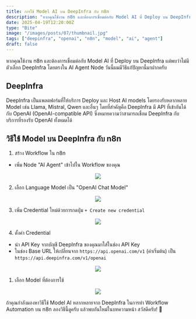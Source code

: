 ```yaml
---
title: การใช้ Model AI บน DeepInfra กับ n8n
description: "หากคุณใช้งาน n8n และต้องการเชื่อมต่อกับ Model AI ที่ Deploy บน DeepInfra แต่พบว่าไม่มีตัวเลือก DeepInfra โดยตรงใน AI Agent Node วันนี้ผมมีวิธีแก้ปัญหานี้มาฝากครับ"
date: 2025-04-19T12:20:00Z
type: "Bite"
image: "/images/posts/07/thumbnail.jpg"
tags: ["deepinfra", "openai", "n8n", "model", "ai", "agent"]
draft: false
---
```


หากคุณใช้งาน n8n และต้องการเชื่อมต่อกับ Model AI ที่ Deploy บน DeepInfra แต่พบว่าไม่มีตัวเลือก DeepInfra โดยตรงใน AI Agent Node วันนี้ผมมีวิธีแก้ปัญหานี้มาฝากครับ

## DeepInfra

DeepInfra เป็นแพลตฟอร์มที่ให้บริการ Deploy และ Host AI models โดยรองรับหลากหลาย Model เช่น Llama, Mistral, Qwen และอื่นๆ โดยที่สำคัญคือ DeepInfra มี API ที่เข้ากันได้กับ OpenAI (OpenAI-compatible API) ซึ่งหมายความว่าสามารถเชื่อม DeepInfra กับบริการที่รองรับ OpenAI ทั้งหมดได้

## วิธีใช้ Model บน DeepInfra กับ n8n

1. สร้าง Workflow ใน n8n

- เพิ่ม Node "AI Agent" เข้าไปใน Workflow ของคุณ

<p align="center">
  <img src="/images/posts/07/image.png" />
</p>

2. เลือก Language Model เป็น "OpenAI Chat Model"

<p align="center">
  <img src="/images/posts/07/image 1.png" />
</p>

3. เพิ่ม Credential ใหม่ด้วยการกดปุ่ม `+ Create new credential`

<p align="center">
  <img src="/images/posts/07/image 2.png" />
</p>

4. ตั้งค่า Credential

- นำ API Key จากบัญชี DeepInfra ของคุณมาใส่ในช่อง API Key
- ในช่อง Base URL ให้เปลี่ยนจาก `https://api.openai.com/v1` (ค่าเริ่มต้น) เป็น `https://api.deepinfra.com/v1/openai`

<p align="center">
  <img src="/images/posts/07/image 3.png" />
</p>

1. เลือก Model ที่ต้องการใช้

<p align="center">
  <img src="/images/posts/07/image 4.png" />
</p>

ถ้าคุณกำลังมองหาวิธีใช้ Model AI หลากหลายจาก DeepInfra ในการทำ Workflow Automation บน n8n ลองวิธีนี้ดูครับ แล้วพบกันใหม่ในบทความหน้า สวัสดีครับ! 🚀
